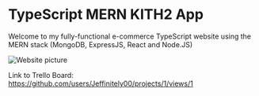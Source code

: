 # TypeScript MERN KITH2 App

Welcome to my fully-functional e-commerce TypeScript website using the MERN stack (MongoDB, ExpressJS, React and Node.JS)

![Website picture](https://github.com/Jeffinitely00/project-3/assets/125405037/9ceae138-182f-425a-91a1-f0210f5ffe3d)

Link to Trello Board: https://github.com/users/Jeffinitely00/projects/1/views/1
